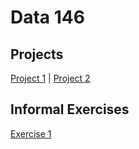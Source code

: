 # Data 146

## Projects
[Project 1](project1.md) |
[Project 2](project2.md)

## Informal Exercises
[Exercise 1](Exercise1.md)
